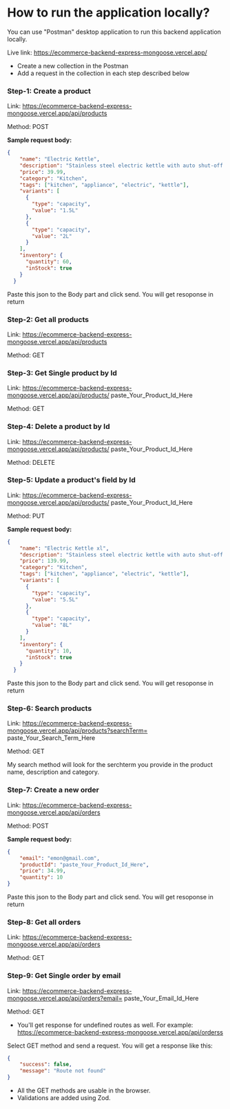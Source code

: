 # How to run the application locally?

You can use "Postman" desktop application to run this backend application locally. 

Live link: https://ecommerce-backend-express-mongoose.vercel.app/

- Create a new collection in the Postman 
- Add a request in the collection in each step described below

### Step-1: Create a product

Link: https://ecommerce-backend-express-mongoose.vercel.app/api/products

Method: POST

**Sample request body:** 
```json
{
    "name": "Electric Kettle",
    "description": "Stainless steel electric kettle with auto shut-off feature.",
    "price": 39.99,
    "category": "Kitchen",
    "tags": ["kitchen", "appliance", "electric", "kettle"],
    "variants": [
      {
        "type": "capacity",
        "value": "1.5L"
      },
      {
        "type": "capacity",
        "value": "2L"
      }
    ],
    "inventory": {
      "quantity": 60,
      "inStock": true
    }
  }
```
Paste this json to the Body part and click send. You will get resoponse in return

### Step-2: Get all products

Link: https://ecommerce-backend-express-mongoose.vercel.app/api/products

Method: GET

### Step-3: Get Single product by Id

Link: https://ecommerce-backend-express-mongoose.vercel.app/api/products/ paste_Your_Product_Id_Here

Method: GET

### Step-4: Delete a product by Id

Link: https://ecommerce-backend-express-mongoose.vercel.app/api/products/ paste_Your_Product_Id_Here

Method: DELETE

### Step-5: Update a product's field by Id

Link: https://ecommerce-backend-express-mongoose.vercel.app/api/products/ paste_Your_Product_Id_Here

Method: PUT

**Sample request body:** 
```json
{
    "name": "Electric Kettle xl",
    "description": "Stainless steel electric kettle with auto shut-off feature.",
    "price": 139.99,
    "category": "Kitchen",
    "tags": ["kitchen", "appliance", "electric", "kettle"],
    "variants": [
      {
        "type": "capacity",
        "value": "5.5L"
      },
      {
        "type": "capacity",
        "value": "8L"
      }
    ],
    "inventory": {
      "quantity": 10,
      "inStock": true
    }
  }
```
Paste this json to the Body part and click send. You will get resoponse in return

### Step-6: Search products

Link: https://ecommerce-backend-express-mongoose.vercel.app/api/products?searchTerm= paste_Your_Search_Term_Here

Method: GET

My search method will look for the serchterm you provide in the product name, description and category.

### Step-7: Create a new order

Link: https://ecommerce-backend-express-mongoose.vercel.app/api/orders

Method: POST

**Sample request body:** 
```json
{
    "email": "emon@gmail.com",
    "productId": "paste_Your_Product_Id_Here",
    "price": 34.99,
    "quantity": 10
}
```
Paste this json to the Body part and click send. You will get resoponse in return

### Step-8: Get all orders

Link: https://ecommerce-backend-express-mongoose.vercel.app/api/orders

Method: GET

### Step-9: Get Single order by email

Link: https://ecommerce-backend-express-mongoose.vercel.app/api/orders?email= paste_Your_Email_Id_Here

Method: GET

- You'll get response for undefined routes as well. For example: https://ecommerce-backend-express-mongoose.vercel.app/api/orderss 

Select GET method and send a request. You will get a response like this:

```json
{
    "success": false,
    "message": "Route not found"
}
```

- All the GET methods are usable in the browser.
- Validations are added using Zod. 